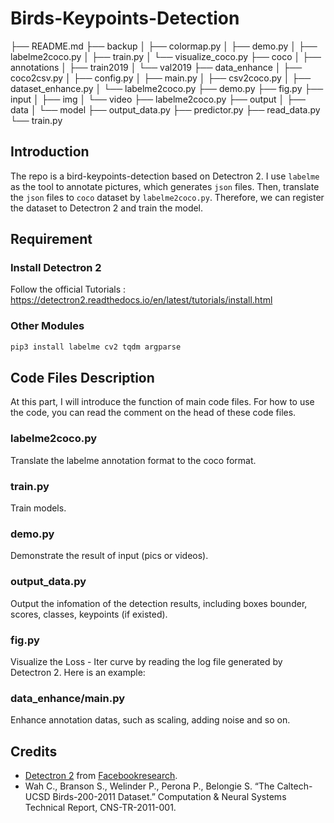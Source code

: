 # Birds-Keypoints-Detection

├── README.md
├── backup
│   ├── colormap.py
│   ├── demo.py
│   ├── labelme2coco.py
│   ├── train.py
│   └── visualize_coco.py
├── coco
│   ├── annotations
│   ├── train2019
│   └── val2019
├── data_enhance
│   ├── coco2csv.py
│   ├── config.py
│   ├── main.py
│   ├── csv2coco.py
│   ├── dataset_enhance.py
│   └── labelme2coco.py
├── demo.py
├── fig.py
├── input
│   ├── img
│   └── video
├── labelme2coco.py
├── output
│   ├── data
│   └── model
├── output_data.py
├── predictor.py
├── read_data.py
└── train.py

## Introduction

The repo is a bird-keypoints-detection based on Detectron 2. I use `labelme` as the tool to annotate pictures, which generates `json` files. Then, translate the `json` files to `coco` dataset by `labelme2coco.py`. Therefore, we can register the dataset to Detectron 2 and train the model.


## Requirement

### **Install Detectron 2**

Follow the official Tutorials : https://detectron2.readthedocs.io/en/latest/tutorials/install.html

### **Other Modules**

````sh
pip3 install labelme cv2 tqdm argparse
````

## Code Files Description

At this part, I will introduce the function of main code files. For how to use the code, you can read the comment on the head of these code files.

### labelme2coco.py

Translate the labelme annotation format to the coco format.

###  train.py

Train models.

### demo.py

Demonstrate the result of input (pics or videos).

### output_data.py

Output the infomation of the detection results, including boxes bounder, scores, classes, keypoints (if existed).

### fig.py

Visualize the Loss - Iter curve by reading the log file generated by Detectron 2. Here is an example:

### data_enhance/main.py

Enhance annotation datas, such as scaling, adding noise and so on.

## Credits

* [Detectron 2](https://github.com/facebookresearch/detectron2) from [Facebookresearch](https://github.com/facebookresearch).  
* Wah C., Branson S., Welinder P., Perona P., Belongie S. “The Caltech-UCSD Birds-200-2011 Dataset.” Computation & Neural Systems Technical Report, CNS-TR-2011-001.